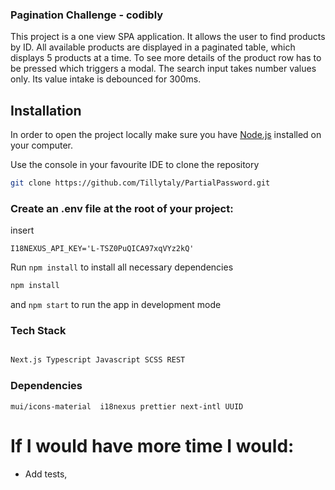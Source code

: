 ### Pagination Challenge - codibly

This project is a one view SPA application. It allows the user to find products by ID. All available products are displayed in a paginated table, which displays 5 products at a time. To see more details of the product row has to be pressed which triggers a modal. The search input takes number values only. Its value intake is debounced for 300ms.

## Installation

In order to open the project locally make sure you have [Node.js](https://nodejs.org/en/) installed on your computer.

Use the console in your favourite IDE to clone the repository

```bash
git clone https://github.com/Tillytaly/PartialPassword.git
```

### Create an .env file at the root of your project:

insert

```
I18NEXUS_API_KEY='L-TSZ0PuQICA97xqVYz2kQ'
```

Run `npm install` to install all necessary dependencies

```bash
npm install
```

and `npm start` to run the app in development mode

### Tech Stack

```bash

Next.js Typescript Javascript SCSS REST

```

### Dependencies

```
mui/icons-material  i18nexus prettier next-intl UUID

```

# If I would have more time I would:

- Add tests,
